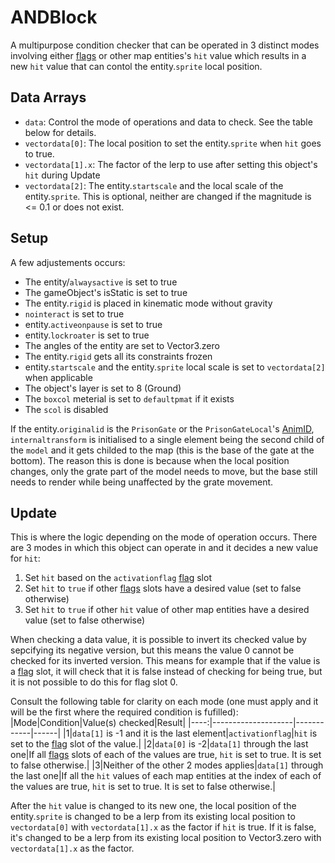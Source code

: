 # ANDBlock
A multipurpose condition checker that can be operated in 3 distinct modes involving either [flags](../../../Flags%20arrays/flags.md) or other map entities's `hit` value which results in a new `hit` value that can contol the entity.`sprite` local position.

## Data Arrays
- `data`: Control the mode of operations and data to check. See the table below for details. 
- `vectordata[0]`: The local position to set the entity.`sprite` when `hit` goes to true.
- `vectordata[1].x`: The factor of the lerp to use after setting this object's `hit` during Update
- `vectordata[2]`: The entity.`startscale` and the local scale of the entity.`sprite`. This is optional, neither are changed if the magnitude is \<= 0.1 or does not exist.

## Setup
A few adjustements occurs:
- The entity/`alwaysactive` is set to true
- The gameObject's isStatic is set to true
- The entity.`rigid` is placed in kinematic mode without gravity
- `nointeract` is set to true
- entity.`activeonpause` is set to true
- entity.`lockroater` is set to true
- The angles of the entity are set to Vector3.zero
- The entity.`rigid` gets all its constraints frozen
- entity.`startscale` and the entity.`sprite` local scale is set to `vectordata[2]` when applicable
- The object's layer is set to 8 (Ground)
- The `boxcol` meterial is set to `defaultpmat` if it exists
- The `scol` is disabled

If the entity.`originalid` is the `PrisonGate` or the `PrisonGateLocal`'s [AnimID](../../../Enums%20and%20IDs/AnimIDs.md), `internaltransform` is initialised to a single element being the second child of the `model` and it gets childed to the map (this is the base of the gate at the bottom). The reason this is done is because when the local position changes, only the grate part of the model needs to move, but the base still needs to render while being unaffected by the grate movement.

## Update
This is where the logic depending on the mode of operation occurs. There are 3 modes in which this object can operate in and it decides a new value for `hit`:
1. Set `hit` based on the `activationflag` [flag](../../../Flags%20arrays/flags.md) slot
2. Set `hit` to `true` if other [flags](../../../Flags%20arrays/flags.md) slots have a desired value (set to false otherwise)
3. Set `hit` to `true` if other `hit` value of other map entities have a desired value (set to false otherwise)

When checking a data value, it is possible to invert its checked value by sepcifying its negative version, but this means the value 0 cannot be checked for its inverted version. This means for example that if the value is a [flag](../../../Flags%20arrays/flags.md) slot, it will check that it is false instead of checking for being true, but it is not possible to do this for flag slot 0.

Consult the following table for clarity on each mode (one must apply and it will be the first where the required condition is fufilled):
|Mode|Condition|Value(s) checked|Result|
|----:|--------------------|------------|------| 
|1|`data[1]` is -1 and it is the last element|`activationflag`|`hit` is set to the [flag](../../../Flags%20arrays/flags.md) slot of the value.|
|2|`data[0]` is -2|`data[1]` through the last one|If all [flags](../../../Flags%20arrays/flags.md) slots of each of the values are true, `hit` is set to true. It is set to false otherwise.|
|3|Neither of the other 2 modes applies|`data[1]` through the last one|If all the `hit` values of each map entities at the index of each of the values are true, `hit` is set to true. It is set to false otherwise.|

After the `hit` value is changed to its new one, the local position of the entity.`sprite` is changed to be a lerp from its existing local position to `vectordata[0]` with `vectordata[1].x` as the factor if `hit` is true. If it is false, it's changed to be a lerp from its existing local position to Vector3.zero with `vectordata[1].x` as the factor.
